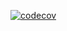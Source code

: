 [![codecov](https://codecov.io/github/Datadote/test_ci4/graph/badge.svg?token=UQ735RZ644)][def]

[def]: https://codecov.io/github/Datadote/test_ci4
